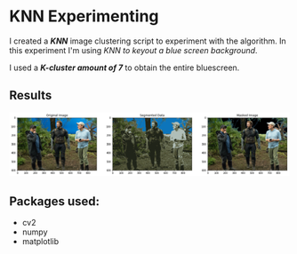 # KNN Experimenting 
 I created a **_KNN_** image clustering script to experiment with the algorithm.
 In this experiment I'm using _KNN to keyout a blue screen background_. 
 
 I used a **_K-cluster amount of 7_** to obtain the entire bluescreen. 
## Results
<img src="data/endgmae_knn_horizontal.png" width = 800>

## Packages used:
* cv2
* numpy
* matplotlib
